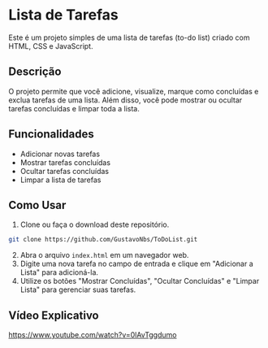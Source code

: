 # Lista de Tarefas

Este é um projeto simples de uma lista de tarefas (to-do list) criado com HTML, CSS e JavaScript.

## Descrição

O projeto permite que você adicione, visualize, marque como concluídas e exclua tarefas de uma lista. Além disso, você pode mostrar ou ocultar tarefas concluídas e limpar toda a lista.

## Funcionalidades

- Adicionar novas tarefas
- Mostrar tarefas concluídas
- Ocultar tarefas concluídas
- Limpar a lista de tarefas

## Como Usar

1. Clone ou faça o download deste repositório.

```bash
git clone https://github.com/GustavoNbs/ToDoList.git
```

2. Abra o arquivo `index.html` em um navegador web.
3. Digite uma nova tarefa no campo de entrada e clique em "Adicionar a Lista" para adicioná-la.
4. Utilize os botões "Mostrar Concluídas", "Ocultar Concluídas" e "Limpar Lista" para gerenciar suas tarefas.

## Vídeo Explicativo

https://www.youtube.com/watch?v=0lAvTggdumo
